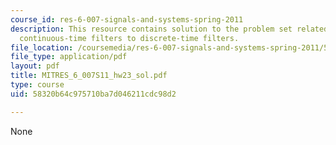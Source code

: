 ```yaml
---
course_id: res-6-007-signals-and-systems-spring-2011
description: This resource contains solution to the problem set related to mapping
  continuous-time filters to discrete-time filters.
file_location: /coursemedia/res-6-007-signals-and-systems-spring-2011/58320b64c975710ba7d046211cdc98d2_MITRES_6_007S11_hw23_sol.pdf
file_type: application/pdf
layout: pdf
title: MITRES_6_007S11_hw23_sol.pdf
type: course
uid: 58320b64c975710ba7d046211cdc98d2

---
```

None